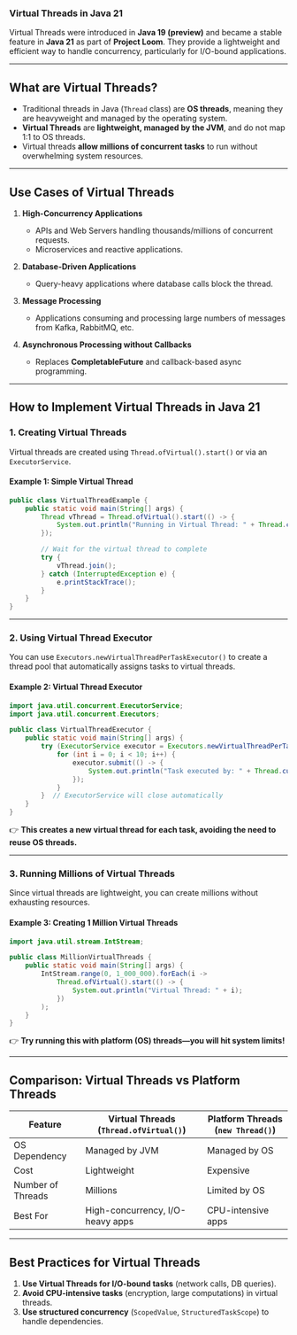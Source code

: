 ### **Virtual Threads in Java 21**
Virtual Threads were introduced in **Java 19 (preview)** and became a stable feature in **Java 21** as part of **Project Loom**. They provide a lightweight and efficient way to handle concurrency, particularly for I/O-bound applications.

---

## **What are Virtual Threads?**
- Traditional threads in Java (`Thread` class) are **OS threads**, meaning they are heavyweight and managed by the operating system.
- **Virtual Threads** are **lightweight, managed by the JVM**, and do not map 1:1 to OS threads.
- Virtual threads **allow millions of concurrent tasks** to run without overwhelming system resources.

---

## **Use Cases of Virtual Threads**
1. **High-Concurrency Applications**
    - APIs and Web Servers handling thousands/millions of concurrent requests.
    - Microservices and reactive applications.

2. **Database-Driven Applications**
    - Query-heavy applications where database calls block the thread.

3. **Message Processing**
    - Applications consuming and processing large numbers of messages from Kafka, RabbitMQ, etc.

4. **Asynchronous Processing without Callbacks**
    - Replaces **CompletableFuture** and callback-based async programming.

---

## **How to Implement Virtual Threads in Java 21**
### **1. Creating Virtual Threads**
Virtual threads are created using `Thread.ofVirtual().start()` or via an `ExecutorService`.

#### **Example 1: Simple Virtual Thread**
```java
public class VirtualThreadExample {
    public static void main(String[] args) {
        Thread vThread = Thread.ofVirtual().start(() -> {
            System.out.println("Running in Virtual Thread: " + Thread.currentThread());
        });

        // Wait for the virtual thread to complete
        try {
            vThread.join();
        } catch (InterruptedException e) {
            e.printStackTrace();
        }
    }
}
```

---

### **2. Using Virtual Thread Executor**
You can use `Executors.newVirtualThreadPerTaskExecutor()` to create a thread pool that automatically assigns tasks to virtual threads.

#### **Example 2: Virtual Thread Executor**
```java
import java.util.concurrent.ExecutorService;
import java.util.concurrent.Executors;

public class VirtualThreadExecutor {
    public static void main(String[] args) {
        try (ExecutorService executor = Executors.newVirtualThreadPerTaskExecutor()) {
            for (int i = 0; i < 10; i++) {
                executor.submit(() -> {
                    System.out.println("Task executed by: " + Thread.currentThread());
                });
            }
        }  // ExecutorService will close automatically
    }
}
```
👉 **This creates a new virtual thread for each task, avoiding the need to reuse OS threads.**

---

### **3. Running Millions of Virtual Threads**
Since virtual threads are lightweight, you can create millions without exhausting resources.

#### **Example 3: Creating 1 Million Virtual Threads**
```java
import java.util.stream.IntStream;

public class MillionVirtualThreads {
    public static void main(String[] args) {
        IntStream.range(0, 1_000_000).forEach(i ->
            Thread.ofVirtual().start(() -> {
                System.out.println("Virtual Thread: " + i);
            })
        );
    }
}
```
👉 **Try running this with platform (OS) threads—you will hit system limits!**

---

## **Comparison: Virtual Threads vs Platform Threads**
| Feature         | Virtual Threads (`Thread.ofVirtual()`) | Platform Threads (`new Thread()`) |
|---------------|----------------------------------|---------------------------|
| OS Dependency | Managed by JVM                  | Managed by OS            |
| Cost          | Lightweight                      | Expensive                 |
| Number of Threads | Millions                     | Limited by OS             |
| Best For      | High-concurrency, I/O-heavy apps | CPU-intensive apps       |

---

## **Best Practices for Virtual Threads**
1. **Use Virtual Threads for I/O-bound tasks** (network calls, DB queries).
2. **Avoid CPU-intensive tasks** (encryption, large computations) in virtual threads.
3. **Use structured concurrency** (`ScopedValue`, `StructuredTaskScope`) to handle dependencies.

